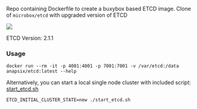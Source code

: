 Repo containing Dockerfile to create a buxybox based ETCD image. 
Clone of `microbox/etcd` with upgraded version of ETCD

[![](https://badge.imagelayers.io/anapsix/etcd:latest.svg)](https://imagelayers.io/?images=anapsix/etcd:latest)

ETCD Version: 2.1.1

### Usage

    docker run --rm -it -p 4001:4001 -p 7001:7001 -v /var/etcd:/data anapsix/etcd:latest --help

Alternatively, you can start a local single node cluster with included script: [start_etcd.sh](https://raw.githubusercontent.com/anapsix/etcd/master/start_etcd.sh)

    ETCD_INITIAL_CLUSTER_STATE=new ./start_etcd.sh


